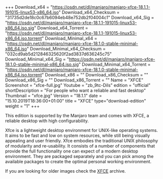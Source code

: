 +++
Download_x64 = "https://osdn.net/dl/manjaro/manjaro-xfce-18.1.1-191015-linux53-x86_64.iso"
Download_x64_Checksum = "31735d2de18c0c67b6094eb48e752db2f04004c1"
Download_x64_Sig = "https://osdn.net/dl/manjaro/manjaro-xfce-18.1.1-191015-linux53-x86_64.iso.sig"
Download_x64_Torrent = "https://osdn.net/dl/manjaro/manjaro-xfce-18.1.1-191015-linux53-x86_64.iso.torrent"
Download_Minimal_x64 = "https://osdn.net/dl/manjaro/manjaro-xfce-18.1.0-stable-minimal-x86_64.iso"
Download_Minimal_x64_Checksum = "032cd9ab5d212846325620f2ad3837d636245c75"
Download_Minimal_x64_Sig = "https://osdn.net/dl/manjaro/manjaro-xfce-18.1.0-stable-minimal-x86_64.iso.sig"
Download_Minimal_x64_Torrent = "https://osdn.net/dl/manjaro/manjaro-xfce-18.1.0-stable-minimal-x86_64.iso.torrent"
Download_x86 = ""
Download_x86_Checksum = ""
Download_x86_Sig = ""
Download_x86_Torrent = ""
Name = "XFCE"
Screenshot = "xfce-full.jpg"
Youtube = "zb_9tc-DiIs"
edition = "official"
shortDescription = "For people who want a reliable and fast desktop"
Thumbnail = "xfce.jpg"
Version = "18.1.1"
date = "15.10.2019T18:36:00+01:00"
title = "XFCE"
type="download-edition"
weight = "1"
+++

This edition is supported by the Manjaro team and comes with XFCE, a reliable desktop with high configurability.

Xfce is a lightweight desktop environment for UNIX-like operating systems. It aims to be fast and low on system resources, while still being visually appealing and user friendly. Xfce embodies the traditional UNIX philosophy of modularity and re-usability. It consists of a number of components that provide the full functionality one can expect of a modern desktop environment. They are packaged separately and you can pick among the available packages to create the optimal personal working environment.

If you are looking for older images check the [XFCE](https://osdn.net/projects/manjaro/storage/z_release_archive/xfce) archive.


